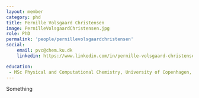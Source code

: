 ```yaml
---
layout: member
category: phd
title: Pernille Volsgaard Christensen
image: PernilleVolsgaardChristensen.jpg
role: PhD
permalink: 'people/pernillevolsgaardchristensen'
social:
    email: pvc@chem.ku.dk
    linkedin: https://www.linkedin.com/in/pernille-volsgaard-christensen-377751286/

education:
 - MSc Physical and Computational Chemistry, University of Copenhagen, Denmark
---
```


Something
